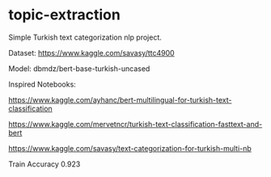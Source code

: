 # topic-extraction
Simple Turkish text categorization nlp project.

Dataset: https://www.kaggle.com/savasy/ttc4900

Model: dbmdz/bert-base-turkish-uncased

Inspired Notebooks:

https://www.kaggle.com/ayhanc/bert-multilingual-for-turkish-text-classification

https://www.kaggle.com/mervetncr/turkish-text-classification-fasttext-and-bert

https://www.kaggle.com/savasy/text-categorization-for-turkish-multi-nb

Train Accuracy 0.923

